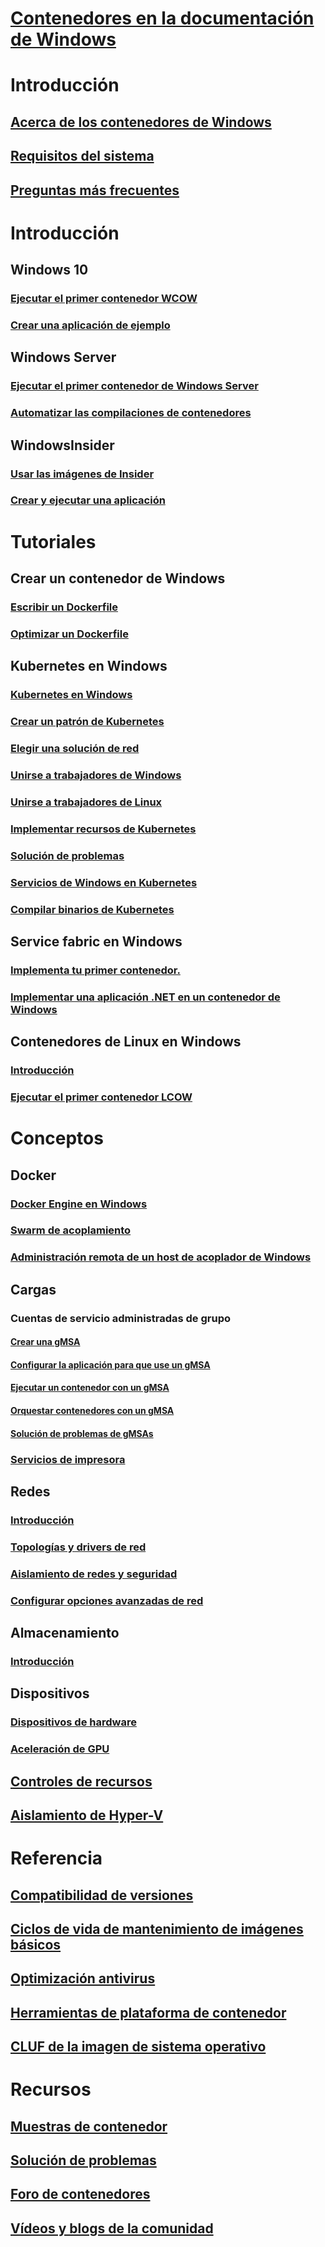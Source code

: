 # [Contenedores en la documentación de Windows](index.md) 

# Introducción
## [Acerca de los contenedores de Windows](about/index.md)
## [Requisitos del sistema](deploy-containers/system-requirements.md)
## [Preguntas más frecuentes](about/faq.md)

# Introducción
## Windows 10
### [Ejecutar el primer contenedor WCOW](quick-start/quick-start-windows-10.md)
### [Crear una aplicación de ejemplo](quick-start/building-sample-app.md)
## Windows Server
### [Ejecutar el primer contenedor de Windows Server](quick-start/quick-start-windows-server.md)
### [Automatizar las compilaciones de contenedores](quick-start/quick-start-images.md)
## WindowsInsider
### [Usar las imágenes de Insider](quick-start/Using-Insider-Container-Images.md)
### [Crear y ejecutar una aplicación](quick-start/Nano-RS3-.NET-Core-and-PS.md)

# Tutoriales
## Crear un contenedor de Windows
### [Escribir un Dockerfile](manage-docker/manage-windows-dockerfile.md)
### [Optimizar un Dockerfile](manage-docker/optimize-windows-dockerfile.md)
## Kubernetes en Windows
### [Kubernetes en Windows](kubernetes/getting-started-kubernetes-windows.md)
### [Crear un patrón de Kubernetes](kubernetes/creating-a-linux-master.md)
### [Elegir una solución de red](kubernetes/network-topologies.md)
### [Unirse a trabajadores de Windows](kubernetes/joining-windows-workers.md)
### [Unirse a trabajadores de Linux](kubernetes/joining-linux-workers.md)
### [Implementar recursos de Kubernetes](kubernetes/deploying-resources.md)
### [Solución de problemas](kubernetes/common-problems.md)
### [Servicios de Windows en Kubernetes](kubernetes/kube-windows-services.md)
### [Compilar binarios de Kubernetes](kubernetes/compiling-kubernetes-binaries.md)
## Service fabric en Windows
### [Implementa tu primer contenedor.](/azure/service-fabric/service-fabric-quickstart-containers)
### [Implementar una aplicación .NET en un contenedor de Windows](/azure/service-fabric/service-fabric-host-app-in-a-container)
## Contenedores de Linux en Windows
### [Introducción](deploy-containers/linux-containers.md)
### [Ejecutar el primer contenedor LCOW](quick-start/quick-start-windows-10-linux.md)

# Conceptos
## Docker
### [Docker Engine en Windows](manage-docker/configure-docker-daemon.md)
### [Swarm de acoplamiento](manage-containers/swarm-mode.md)
### [Administración remota de un host de acoplador de Windows](management/manage_remotehost.md)
## Cargas
### Cuentas de servicio administradas de grupo
#### [Crear una gMSA](manage-containers/manage-serviceaccounts.md)
#### [Configurar la aplicación para que use un gMSA](manage-containers/gmsa-configure-app.md)
#### [Ejecutar un contenedor con un gMSA](manage-containers/gmsa-run-container.md)
#### [Orquestar contenedores con un gMSA](manage-containers/gmsa-orchestrate-containers.md)
#### [Solución de problemas de gMSAs](manage-containers/gmsa-troubleshooting.md)
### [Servicios de impresora](deploy-containers/print-spooler.md)
## Redes
### [Introducción](container-networking/architecture.md)
### [Topologías y drivers de red](container-networking/network-drivers-topologies.md)
### [Aislamiento de redes y seguridad](container-networking/network-isolation-security.md)
### [Configurar opciones avanzadas de red](container-networking/advanced.md)
## Almacenamiento
### [Introducción](manage-containers/container-storage.md)
## Dispositivos
### [Dispositivos de hardware](deploy-containers/hardware-devices-in-containers.md)
### [Aceleración de GPU](deploy-containers/gpu-acceleration.md)
## [Controles de recursos](manage-containers/resource-controls.md)
## [Aislamiento de Hyper-V](manage-containers/hyperv-container.md)

# Referencia
## [Compatibilidad de versiones](deploy-containers/version-compatibility.md)
## [Ciclos de vida de mantenimiento de imágenes básicos](deploy-containers/base-image-lifecycle.md)
## [Optimización antivirus](https://docs.microsoft.com/windows-hardware/drivers/ifs/anti-virus-optimization-for-windows-containers)
## [Herramientas de plataforma de contenedor](deploy-containers/containerd.md)
## [CLUF de la imagen de sistema operativo](Images_EULA.md)

# Recursos
## [Muestras de contenedor](samples.md)
## [Solución de problemas](troubleshooting.md)
## [Foro de contenedores](https://social.msdn.microsoft.com/Forums/home?forum=windowscontainers)
## [Vídeos y blogs de la comunidad](communitylinks.md)